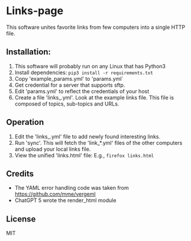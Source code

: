 Links-page
==========

This software unites favorite links from few computers into a single HTTP file.

Installation:
---------

   1. This software will probably run on any Linux that has Python3
   2. Install dependencies:
      `pip3 install -r requirements.txt`
   3. Copy 'example_params.yml' to 'params.yml`
   4. Get credential for a server that supports sftp.
   5. Edit 'params.yml' to reflect the credentials of your host
   6. Create a file 'links_<hostName>.yml'. Look at the example links file.
      This file is composed of topics, sub-topics and URLs.

Operation
---------
   
   1. Edit the 'links_<hostName>.yml' file to add newly found interesting links.
   2. Run 'sync'. This will fetch the 'link_*.yml' files of the other computers and upload your local links file.
   3. View the unified 'links.html' file: E.g., `firefox links.html`

Credits
-------
   
   - The YAML error handling code was taken from https://github.com/mme/vergeml
   - ChatGPT 5 wrote the render_html module

License
-------

MIT
